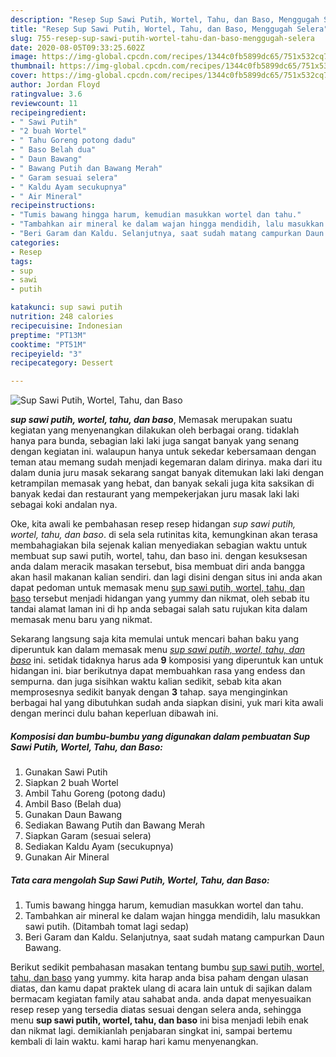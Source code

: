 ```yaml
---
description: "Resep Sup Sawi Putih, Wortel, Tahu, dan Baso, Menggugah Selera"
title: "Resep Sup Sawi Putih, Wortel, Tahu, dan Baso, Menggugah Selera"
slug: 755-resep-sup-sawi-putih-wortel-tahu-dan-baso-menggugah-selera
date: 2020-08-05T09:33:25.602Z
image: https://img-global.cpcdn.com/recipes/1344c0fb5899dc65/751x532cq70/sup-sawi-putih-wortel-tahu-dan-baso-foto-resep-utama.jpg
thumbnail: https://img-global.cpcdn.com/recipes/1344c0fb5899dc65/751x532cq70/sup-sawi-putih-wortel-tahu-dan-baso-foto-resep-utama.jpg
cover: https://img-global.cpcdn.com/recipes/1344c0fb5899dc65/751x532cq70/sup-sawi-putih-wortel-tahu-dan-baso-foto-resep-utama.jpg
author: Jordan Floyd
ratingvalue: 3.6
reviewcount: 11
recipeingredient:
- " Sawi Putih"
- "2 buah Wortel"
- " Tahu Goreng potong dadu"
- " Baso Belah dua"
- " Daun Bawang"
- " Bawang Putih dan Bawang Merah"
- " Garam sesuai selera"
- " Kaldu Ayam secukupnya"
- " Air Mineral"
recipeinstructions:
- "Tumis bawang hingga harum, kemudian masukkan wortel dan tahu."
- "Tambahkan air mineral ke dalam wajan hingga mendidih, lalu masukkan sawi putih. (Ditambah tomat lagi sedap)"
- "Beri Garam dan Kaldu. Selanjutnya, saat sudah matang campurkan Daun Bawang."
categories:
- Resep
tags:
- sup
- sawi
- putih

katakunci: sup sawi putih 
nutrition: 248 calories
recipecuisine: Indonesian
preptime: "PT13M"
cooktime: "PT51M"
recipeyield: "3"
recipecategory: Dessert

---
```



![Sup Sawi Putih, Wortel, Tahu, dan Baso](https://img-global.cpcdn.com/recipes/1344c0fb5899dc65/751x532cq70/sup-sawi-putih-wortel-tahu-dan-baso-foto-resep-utama.jpg)

<b><i>sup sawi putih, wortel, tahu, dan baso</i></b>, Memasak merupakan suatu kegiatan yang menyenangkan dilakukan oleh berbagai orang. tidaklah hanya para bunda, sebagian laki laki juga sangat banyak yang senang dengan kegiatan ini. walaupun hanya untuk sekedar kebersamaan dengan teman atau memang sudah menjadi kegemaran dalam dirinya. maka dari itu dalam dunia juru masak sekarang sangat banyak ditemukan laki laki dengan ketrampilan memasak yang hebat, dan banyak sekali juga kita saksikan di banyak kedai dan restaurant yang mempekerjakan juru masak laki laki sebagai koki andalan nya.



Oke, kita awali ke pembahasan resep resep hidangan <i>sup sawi putih, wortel, tahu, dan baso</i>. di sela sela rutinitas kita, kemungkinan akan terasa membahagiakan bila sejenak kalian menyediakan sebagian waktu untuk membuat sup sawi putih, wortel, tahu, dan baso ini. dengan kesuksesan anda dalam meracik masakan tersebut, bisa membuat diri anda bangga akan hasil makanan kalian sendiri. dan lagi disini dengan situs ini anda akan dapat pedoman untuk memasak menu <u>sup sawi putih, wortel, tahu, dan baso</u> tersebut menjadi hidangan yang yummy dan nikmat, oleh sebab itu tandai alamat laman ini di hp anda sebagai salah satu rujukan kita dalam memasak menu baru yang nikmat.


Sekarang langsung saja kita memulai untuk mencari bahan baku yang diperuntuk kan dalam memasak menu <u><i>sup sawi putih, wortel, tahu, dan baso</i></u> ini. setidak tidaknya harus ada <b>9</b> komposisi yang diperuntuk kan untuk hidangan ini. biar berikutnya dapat membuahkan rasa yang endess dan sempurna. dan juga sisihkan waktu kalian sedikit, sebab kita akan memprosesnya sedikit banyak dengan <b>3</b> tahap. saya menginginkan berbagai hal yang dibutuhkan sudah anda siapkan disini, yuk mari kita awali dengan merinci dulu bahan keperluan dibawah ini.

<!--inarticleads1-->

##### Komposisi dan bumbu-bumbu yang digunakan dalam pembuatan Sup Sawi Putih, Wortel, Tahu, dan Baso:

1. Gunakan  Sawi Putih
1. Siapkan 2 buah Wortel
1. Ambil  Tahu Goreng (potong dadu)
1. Ambil  Baso (Belah dua)
1. Gunakan  Daun Bawang
1. Sediakan  Bawang Putih dan Bawang Merah
1. Siapkan  Garam (sesuai selera)
1. Sediakan  Kaldu Ayam (secukupnya)
1. Gunakan  Air Mineral




<!--inarticleads2-->

##### Tata cara mengolah Sup Sawi Putih, Wortel, Tahu, dan Baso:

1. Tumis bawang hingga harum, kemudian masukkan wortel dan tahu.
1. Tambahkan air mineral ke dalam wajan hingga mendidih, lalu masukkan sawi putih. (Ditambah tomat lagi sedap)
1. Beri Garam dan Kaldu. Selanjutnya, saat sudah matang campurkan Daun Bawang.




Berikut sedikit pembahasan masakan tentang bumbu <u>sup sawi putih, wortel, tahu, dan baso</u> yang yummy. kita harap anda bisa paham dengan ulasan diatas, dan kamu dapat praktek ulang di acara lain untuk di sajikan dalam bermacam kegiatan family atau sahabat anda. anda dapat menyesuaikan resep resep yang tersedia diatas sesuai dengan selera anda, sehingga menu <b>sup sawi putih, wortel, tahu, dan baso</b> ini bisa menjadi lebih enak dan nikmat lagi. demikianlah penjabaran singkat ini, sampai bertemu kembali di lain waktu. kami harap hari kamu menyenangkan.
